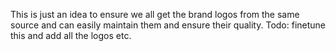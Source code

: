 This is just an idea to ensure we all get the brand logos from the same source and can easily maintain them and ensure their quality.
Todo: finetune this and add all the logos etc.
